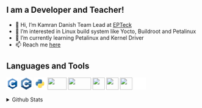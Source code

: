 ## I am a Developer and Teacher!

- 👋 Hi, I’m Kamran Danish Team Lead at [EPTeck](www.epteck.com)
- 👀 I’m interested in Linux build system like Yocto, Buildroot and Petalinux
- 🌱 I’m currently learning Petalinux and Kernel Driver
- 📫 Reach me [here](kamranarain79@gmail.com)

<!---
KamranArain/KamranArain is a ✨ special ✨ repository because its `README.md` (this file) appears on your GitHub profile.
You can click the Preview link to take a look at your changes.
--->
## Languages and Tools
<img height="32" width="32" src="https://raw.githubusercontent.com/github/explore/80688e429a7d4ef2fca1e82350fe8e3517d3494d/topics/c/c.png" />  <img height="32" width="32" src="https://raw.githubusercontent.com/github/explore/80688e429a7d4ef2fca1e82350fe8e3517d3494d/topics/cpp/cpp.png" />  <img height="32" width="32" src="https://raw.githubusercontent.com/github/explore/80688e429a7d4ef2fca1e82350fe8e3517d3494d/topics/python/python.png" />  <img height="32" width="50" src="https://symbols.getvecta.com/stencil_77/0_cmake.f79a2f164e.png" /> <img height="32" width="60" src="https://upload.wikimedia.org/wikipedia/commons/thumb/0/00/Yocto_Project_logo.svg/2560px-Yocto_Project_logo.svg.png" />  <img height="32" width="32" src="https://buildroot.org/images/tux-flat.png" /> <img height="32" width="32" src="https://static.wixstatic.com/media/3b5532_3ec15bd2df62436081f0798f36592d89~mv2.png/v1/fit/w_366%2Ch_366%2Cal_c/file.png" />  <img height="32" width="32" src="https://camo.githubusercontent.com/dc9e7e657b4cd5ba7d819d1a9ce61434bd0ddbb94287d7476b186bd783b62279/68747470733a2f2f63646e2e6a7364656c6976722e6e65742f67682f64657669636f6e732f64657669636f6e2f69636f6e732f6769742f6769742d6f726967696e616c2e737667" />  <img height="32" width="32" src="https://github.com/codeSTACKr/codeSTACKr/raw/master/img/terminal-dark.svg" /> 

<details> <summary>Github Stats</summary>
[![Anurag's github stats](https://github-readme-stats.vercel.app/api?username=kamranarain)](https://github.com/anuraghazra/github-readme-stats)
 </details>
